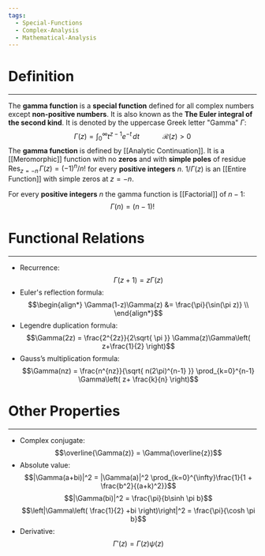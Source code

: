 ```yaml
---
tags:
  - Special-Functions
  - Complex-Analysis
  - Mathematical-Analysis
---
```

# Definition
---
The **gamma function** is a **special function** defined for all complex numbers except **non-positive numbers**. It is also known as the **The Euler integral of the second kind**. It is denoted by the uppercase Greek letter "Gamma" $\Gamma$:
$$
\Gamma(z) = \int_{0}^{\infty} t^{z-1}e^{-t} \, dt \hspace{3em} \mathcal{R}(z) > 0 
$$
The **gamma function** is defined by [[Analytic Continuation]]. It is a [[Meromorphic]] function with no **zeros** and with **simple poles** of residue $\text{Res}_{z = -n}\,\Gamma(z) = (-1)^n / n!$ for every **positive integers** $n$. $1/\Gamma(z)$ is an [[Entire Function]] with simple zeros at $z=-n$. 

For every **positive integers** $n$ the gamma function is [[Factorial]] of $n-1$:
$$
\Gamma(n) = (n-1)!
$$

# Functional Relations
---

- Recurrence:
  $$\Gamma(z+1) = z\Gamma(z)$$
- Euler's reflection formula:
  $$\begin{align*}
\Gamma(1-z)\Gamma(z) &= \frac{\pi}{\sin(\pi z)} \\
\end{align*}$$
- Legendre duplication formula:
  $$\Gamma(2z) = \frac{2^{2z}}{2\sqrt{ \pi }} \Gamma(z)\Gamma\left( z+\frac{1}{2} \right)$$
- Gauss’s multiplication formula:
  $$\Gamma(nz) = \frac{n^{nz}}{\sqrt{ n(2\pi)^{n-1} }} \prod_{k=0}^{n-1} \Gamma\left( z+ \frac{k}{n} \right)$$
# Other Properties
---
- Complex conjugate:
  $$\overline{\Gamma(z)} = \Gamma(\overline{z})$$
- Absolute value:
  $$|\Gamma(a+bi)|^2 = |\Gamma(a)|^2 \prod_{k=0}^{\infty}\frac{1}{1 + \frac{b^2}{(a+k)^2}}$$
  $$|\Gamma(bi)|^2 = \frac{\pi}{b\sinh \pi b}$$
  $$\left|\Gamma\left( \frac{1}{2} +bi \right)\right|^2 = \frac{\pi}{\cosh \pi b}$$
- Derivative:
  $$\Gamma'(z) = \Gamma(z) \psi(z)$$